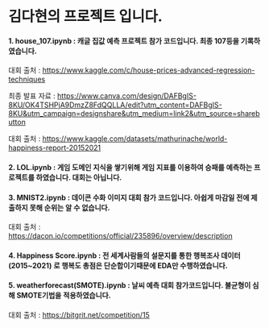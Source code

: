 # 김다현의 프로젝트 입니다.

#### 1. house_107.ipynb : 캐글 집값 예측 프로젝트 참가 코드입니다. 최종 107등을 기록하였습니다. 

대회 출처 : https://www.kaggle.com/c/house-prices-advanced-regression-techniques

최종 발표 자료 : https://www.canva.com/design/DAFBgIS-8KU/OK4TSHPjA9DmzZ8FdQQLLA/edit?utm_content=DAFBgIS-8KU&utm_campaign=designshare&utm_medium=link2&utm_source=sharebutton

대회 출처 : https://www.kaggle.com/datasets/mathurinache/world-happiness-report-20152021

#### 2. LOL.ipynb : 게임 도메인 지식을 쌓기위해 게임 지표를 이용하여 승패를 예측하는 프로젝트를 하였습니다. 대회는 아닙니다.

#### 3. MNIST2.ipynb : 데이콘 수화 이미지 대회 참가 코드입니다. 아쉽게 마감일 전에 제출하지 못해 순위는 알 수 없습니다.

대회 출처 : https://dacon.io/competitions/official/235896/overview/description

#### 4. Happiness Score.ipynb : 전 세계사람들의 설문지를 통한 행복조사 데이터(2015~2021) 로 행복도 총점은 단순합이기때문에 EDA만 수행하였습니다.

#### 5. weatherforecast(SMOTE).ipynb : 날씨 예측 대회 참가코드입니다. 불균형이 심해 SMOTE기법을 적용하였습니다.

대회 출처 : https://bitgrit.net/competition/15

